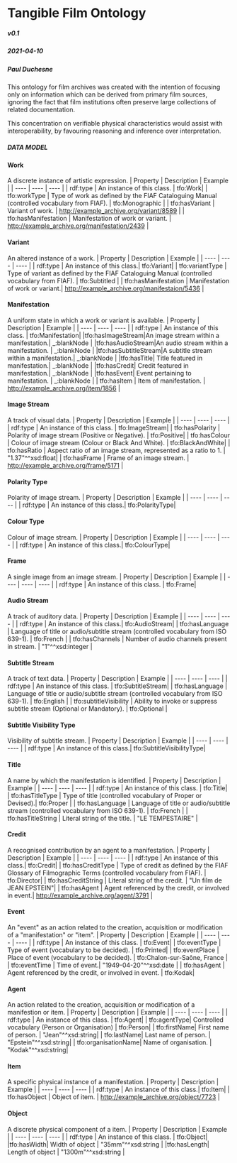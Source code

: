 # Tangible Film Ontology
##### v0.1 
##### 2021-04-10 
##### Paul Duchesne

This ontology for film archives was created with the intention of focusing only on information which can be derived from primary film sources,
ignoring the fact that film institutions often preserve large collections of related documentation.

This concentration on verifiable physical characteristics would assist with interoperability, by favouring reasoning and inference over interpretation.

##### DATA MODEL

#### Work

A discrete instance of artistic expression.
| Property | Description | Example |
| ---- | ---- | ---- |
| rdf:type | An instance of this class. | tfo:Work|
| tfo:workType  | Type of work as defined by the FIAF Cataloguing Manual (controlled vocabulary from FIAF). | tfo:Monographic |
| tfo:hasVariant | Variant of work. | http://example_archive.org/variant/8589 |
| tfo:hasManifestation | Manifestation of work or variant. | http://example_archive.org/manifestation/2439 |

#### Variant
An altered instance of a work.
| Property | Description | Example |
| ---- | ---- | ---- |
| rdf:type | An instance of this class.| tfo:Variant|
| tfo:variantType  | Type of variant as defined by the FIAF Cataloguing Manual (controlled vocabulary from FIAF). | tfo:Subtitled |
| tfo:hasManifestation | Manifestation of work or variant.| http://example_archive.org/manifestaion/5436 |

#### Manifestation
A uniform state in which a work or variant is available.
| Property | Description | Example |
| ---- | ---- | ---- |
| rdf:type | An instance of this class. | tfo:Manifestation|
|tfo:hasImageStream|An image stream within a manifestation.| _:blankNode |
|tfo:hasAudioStream|An audio stream within a manifestation. | _:blankNode |
|tfo:hasSubtitleStream|A subtitle stream within a manifestation.| _:blankNode |
|tfo:hasTitle| Title featured in manifestation.| _:blankNode |
|tfo:hasCredit| Credit featured in manifestation.| _:blankNode |
|tfo:hasEvent| Event pertaining to manifestation. | _:blankNode |
| tfo:hasItem | Item of manifestation. | http://example_archive.org/item/1856 |

#### Image Stream
A track of visual data.
| Property | Description | Example |
| ---- | ---- | ---- |
| rdf:type | An instance of this class. | tfo:ImageStream|
| tfo:hasPolarity | Polarity of image stream (Positive or Negative). | tfo:Positive|
| tfo:hasColour | Colour of image stream (Colour or Black And White). | tfo:BlackAndWhite|
| tfo:hasRatio | Aspect ratio of an image stream, represented as a ratio to 1. | "1.37"^^xsd:float|
| tfo:hasFrame | Frame of an image stream. | http://example_archive.org/frame/5171 |

#### Polarity Type
Polarity of image stream.
| Property | Description | Example |
| ---- | ---- | ---- |
| rdf:type | An instance of this class.| tfo:PolarityType|

#### Colour Type
Colour of image stream.
| Property | Description | Example |
| ---- | ---- | ---- |
| rdf:type | An instance of this class.| tfo:ColourType|

#### Frame
A single image from an image stream. 
| Property | Description | Example |
| ---- | ---- | ---- |
| rdf:type | An instance of this class. | tfo:Frame|

#### Audio Stream
A track of auditory data.
| Property | Description | Example |
| ---- | ---- | ---- |
| rdf:type | An instance of this class.| tfo:AudioStream|
| tfo:hasLanguage | Language of title or audio/subtitle stream (controlled vocabulary from ISO 639-1). | tfo:French |
| tfo:hasChannels | Number of audio channels present in stream. | "1"^^xsd:integer |

#### Subtitle Stream
A track of text data.
| Property | Description | Example |
| ---- | ---- | ---- |
| rdf:type | An instance of this class. | tfo:SubtitleStream|
| tfo:hasLanguage | Language of title or audio/subtitle stream (controlled vocabulary from ISO 639-1). | tfo:English |
| tfo:subtitleVisibility | Ability to invoke or suppress subtitle stream (Optional or Mandatory). | tfo:Optional |

#### Subtitle Visibility Type
Visibility of subtitle stream.
| Property | Description | Example |
| ---- | ---- | ---- |
| rdf:type | An instance of this class.| tfo:SubtitleVisibilityType|

#### Title
A name by which the manifestation is identified.
| Property | Description | Example |
| ---- | ---- | ---- |
| rdf:type | An instance of this class. | tfo:Title|
| tfo:hasTitleType | Type of title (controlled vocabulary of Proper or Devised).| tfo:Proper |
| tfo:hasLanguage | Language of title or audio/subtitle stream (controlled vocabulary from ISO 639-1). | tfo:French |
| tfo:hasTitleString | Literal string of the title. | "LE TEMPESTAIRE" |

#### Credit
A recognised contribution by an agent to a manifestation.
| Property | Description | Example |
| ---- | ---- | ---- |
| rdf:type | An instance of this class.| tfo:Credit|
| tfo:hasCreditType | Type of credit as defined by the FIAF Glossary of Filmographic Terms (controlled vocabulary from FIAF). | tfo:Director|
| tfo:hasCreditString | Literal string of the credit. | "Un film de JEAN EPSTEIN"|
| tfo:hasAgent | Agent referenced by the credit, or involved in event.| http://example_archive.org/agent/3791 |

#### Event
An "event" as an action related to the creation, acquisition or modification of a "manifestation" or "item".
| Property | Description | Example |
| ---- | ---- | ---- |
| rdf:type | An instance of this class. | tfo:Event|
| tfo:eventType | Type of event (vocabulary to be decided). | tfo:Printed|
| tfo:eventPlace | Place of event (vocabulary to be decided). | tfo:Chalon-sur-Saône, France |
| tfo:eventTime | Time of event.| "1949-04-20"^^xsd:date |
| tfo:hasAgent | Agent referenced by the credit, or involved in event. | tfo:Kodak|

#### Agent
An action related to the creation, acquisition or modification of a manifestion or item.
| Property | Description | Example |
| ---- | ---- | ---- |
| rdf:type | An instance of this class. | tfo:Agent|
| tfo:agentType| Controlled vocabulary (Person or Organisation) | tfo:Person|
| tfo:firstName| First name of person. | "Jean"^^xsd:string|
| tfo:lastName| Last name of person. | "Epstein"^^xsd:string|
| tfo:organisationName| Name of organisation. | "Kodak"^^xsd:string|

#### Item
A specific physical instance of a manifestation.
| Property | Description | Example |
| ---- | ---- | ---- |
| rdf:type | An instance of this class.| tfo:Item|
| tfo:hasObject | Object of item. | http://example_archive.org/object/7723 |

#### Object
A discrete physical component of a item.
| Property | Description | Example |
| ---- | ---- | ---- |
| rdf:type | An instance of this class. | tfo:Object|
|tfo:hasWidth| Width of object | "35mm"^^xsd:string |
|tfo:hasLength| Length of object | "1300m"^^xsd:string |


